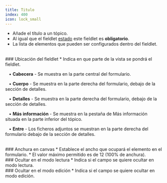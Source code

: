 ```yaml
---
title: Titulo
index: 400
icon: lock_small
---
```

* Añade el título a un tópico.
* Al igual que el fieldlet [estado](Reglas/Paleta/Fieldlets/State) este fieldlet es **obligatorio**.
* La lista de elementos que pueden ser configurados dentro del fieldlet.

<br />
### Ubicación del fieldlet
* Indica en que parte de la vista se pondrá el fieldlet. <br />

&nbsp; &nbsp;• **Cabecera** - Se muestra en la parte central del formulario. <br />

&nbsp; &nbsp;• **Cuerpo** - Se muestra en la parte derecha del formulario, debajo de la sección de detalles.<br />

&nbsp; &nbsp;• **Detalles** - Se muestra en la parte derecha del formulario, debajo de la sección de detalles.<br />

&nbsp; &nbsp;• **Más información** - Se muestra en la pestaña de Más información situada en la parte inferior del tópico.<br />

&nbsp; &nbsp;• **Entre** - Los ficheros adjuntos se muestran en la parte derecha del formulario debajo de la sección de detalles.<br />

<br />
### Anchura en canvas
* Establece el ancho que ocupará el elemento en el formulario.
* El valor máximo permitido es de 12 (100% de anchura).

<br />
### Ocultar en el modo lectura
* Indica si el campo se quiere ocultar en modo lectura.

<br />
### Ocultar en el modo edición
* Indica si el campo se quiere ocultar en modo edición.